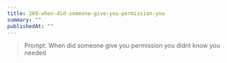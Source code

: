 ```yaml
---
title: 289-when-did-someone-give-you-permission-you
summary: ""
publishedAt: ""
---
```


> Prompt: When did someone give you permission you didnt know you needed

